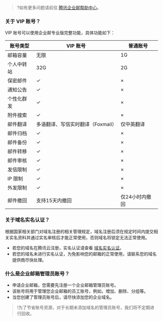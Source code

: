 >?如有更多问题请前往 [腾讯企业邮帮助中心](https://work.weixin.qq.com/help?h=e )。

### 关于 VIP 账号？

VIP 账号可以使用企业邮专业版完整功能，具体功能如下：

| 账号类型  | VIP 账号                | 普通账号     |
|-------|----------------------|----------|
| 邮箱容量  | 无限                   | 1G       |
| 个人中转站 | 32G                  | 2G       |
| 保密邮件  |  &#10003;                   | ×        |
| 通知公告  |  &#10003;                   | ×        |
| 个性化群发 |  &#10003;                  | ×        |
| 附件搜索  |  &#10003;                   | ×        |
| 邮件翻译  | 多语翻译、写信实时翻译（Foxmail） | 仅中英翻译    |
| 邮件归档  |  &#10003;                  | ×        |
| 邮件备份  |  &#10003;                   | ×        |
| 邮件转移  |  &#10003;                    | ×        |
| 邮件审核  |  &#10003;                 | ×        |
| 发信限制  |  &#10003;                   | ×        |
| IP 限制  |  &#10003;                   | ×        |
| 外发限制  |  &#10003;                 | ×        |
| 邮件撤回  | 支持15天内撤回             | 仅24小时内撤回 |



### 关于域名实名认证？

根据国家相关部门对域名注册的相关管理规定，域名注册后须在规定时间内提交相关实名资料并通过实名审核后才能正常使用，否则域名将锁定无法正常使用。
- 若您的域名在腾讯云注册，实名认证请查看 [域名实名认证](https://cloud.tencent.com/document/product/242/6707)。
- 若您的域名未进行实名认证，为免影响您的邮箱的正常使用，请联系您的域名提供商尽快处理。

### 什么是企业邮箱管理员账号？
- 申请企业邮箱，您需要先注册一个企业邮箱管理员账号。
- 该账号将用于管理您企业邮箱的员工账号，例如，增加、删除、分组等。
- 当您创建了管理员账号后，请尽快添加您的企业域名。

>!为了节省账号资源，对于长期未添加域名的管理员账号，我们将不定期进行回收。


